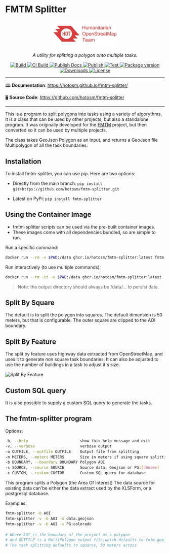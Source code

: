 # FMTM Splitter

<!-- markdownlint-disable -->
<p align="center">
  <img src="https://github.com/hotosm/fmtm/blob/main/images/hot_logo.png?raw=true" style="width: 200px;" alt="HOT"></a>
</p>
<p align="center">
  <em>A utility for splitting a polygon onto multiple tasks.</em>
</p>
<p align="center">
  <a href="https://github.com/hotosm/fmtm-splitter/actions/workflows/build.yml" target="_blank">
      <img src="https://github.com/hotosm/fmtm-splitter/workflows/Build/badge.svg" alt="Build">
  </a>
  <a href="https://github.com/hotosm/fmtm-splitter/actions/workflows/build-ci.yml" target="_blank">
      <img src="https://github.com/hotosm/fmtm-splitter/workflows/Build CI Img/badge.svg" alt="CI Build">
  </a>
  <a href="https://github.com/hotosm/fmtm-splitter/actions/workflows/docs.yml" target="_blank">
      <img src="https://github.com/hotosm/fmtm-splitter/workflows/Publish Docs/badge.svg" alt="Publish Docs">
  </a>
  <a href="https://github.com/hotosm/fmtm-splitter/actions/workflows/publish.yml" target="_blank">
      <img src="https://github.com/hotosm/fmtm-splitter/workflows/Publish to PyPi.org/badge.svg" alt="Publish">
  </a>
  <a href="https://github.com/hotosm/fmtm-splitter/actions/workflows/pytest.yml" target="_blank">
      <img src="https://github.com/hotosm/fmtm-splitter/workflows/PyTest/badge.svg" alt="Test">
  </a>
  <a href="https://pypi.org/project/fmtm-splitter" target="_blank">
      <img src="https://img.shields.io/pypi/v/fmtm-splitter?color=%2334D058&label=pypi%20package" alt="Package version">
  </a>
  <a href="https://pypistats.org/packages/fmtm-splitter" target="_blank">
      <img src="https://img.shields.io/pypi/dm/fmtm-splitter.svg" alt="Downloads">
  </a>
  <a href="https://github.com/hotosm/fmtm-splitter/blob/main/LICENSE" target="_blank">
      <img src="https://img.shields.io/github/license/hotosm/fmtm-splitter.svg" alt="License">
  </a>
</p>

---

🕮 **Documentation**: <a href="https://hotosm.github.io/fmtm-splitter/" target="_blank">https://hotosm.github.io/fmtm-splitter/</a>

🖥️ **Source Code**: <a href="https://github.com/hotosm/fmtm-splitter" target="_blank">https://github.com/hotosm/fmtm-splitter</a>

---

<!-- markdownlint-enable -->

This is a program to split polygons into tasks using a variety of
algorythms. It is a class that can be used by other projects, but also
a standalone program. It was originally developed for the
[FMTM](https://github.com/hotosm/fmtm/wiki) project, but then
converted so it can be used by multiple projects.

The class takes GeoJson Polygon as an input, and returns a GeoJson
file Multipolygon of all the task boundaries.

## Installation

To install fmtm-splitter, you can use pip. Here are two options:

- Directly from the main branch:
  `pip install git+https://github.com/hotosm/fmtm-splitter.git`

- Latest on PyPi:
  `pip install fmtm-splitter`

## Using the Container Image

- fmtm-splitter scripts can be used via the pre-built container images.
- These images come with all dependencies bundled, so are simple to run.

Run a specific command:

```bash
docker run --rm -v $PWD:/data ghcr.io/hotosm/fmtm-splitter:latest fmtm-splitter <flags>
```

Run interactively (to use multiple commands):

```bash
docker run --rm -it -v $PWD:/data ghcr.io/hotosm/fmtm-splitter:latest
```

> Note: the output directory should always be /data/... to persist data.

## Split By Square

The default is to split the polygon into squares. The default
dimension is 50 meters, but that is configurable. The outer square are
clipped to the AOI boundary.

## Split By Feature

The split by feature uses highway data extracted from OpenStreetMap,
and uses it to generate non square task boundaries. It can also be
adjusted to use the number of buildings in a task to adjust it's
size.

![Split By Feature](https://github.com/hotosm/fmtm-splitter/blob/main/docs/images/Screenshot%20from%202023-08-06%2018-26-34.png)

## Custom SQL query

It is also possible to supply a custom SQL query to generate the
tasks.

## The fmtm-splitter program

Options:

```bash
-h, --help                       show this help message and exit
-v, --verbose                    verbose output
-o OUTFILE, --outfile OUTFILE    Output file from splitting
-m METERS, --meters METERS       Size in meters if using square splitting
-b BOUNDARY, --boundary BOUNDARY Polygon AOI
-s SOURCE, --source SOURCE       Source data, Geojson or PG:[dbname]
-c CUSTOM, --custom CUSTOM       Custom SQL query for database
```

This program splits a Polygon (the Area Of Interest)
The data source for existing data can'be either the data extract
used by the XLSForm, or a postgresql database.

Examples:

```bash
fmtm-splitter -b AOI
fmtm-splitter -v -b AOI -s data.geojson
fmtm-splitter -v -b AOI -s PG:colorado

# Where AOI is the boundary of the project as a polygon
# And OUTFILE is a MultiPolygon output file,which defaults to fmtm.geojson
# The task splitting defaults to squares, 50 meters across
```
